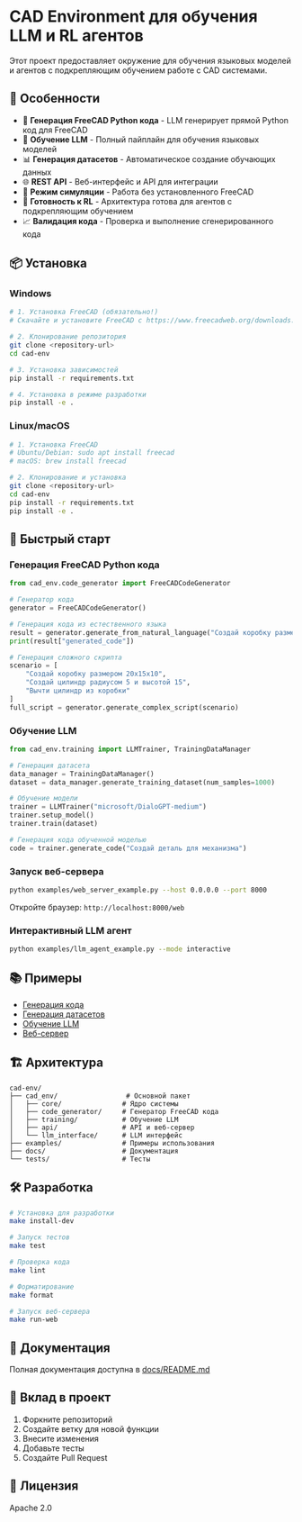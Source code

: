 # CAD Environment для обучения LLM и RL агентов

Этот проект предоставляет окружение для обучения языковых моделей и агентов с подкрепляющим обучением работе с CAD системами.

## 🚀 Особенности

- 🔧 **Генерация FreeCAD Python кода** - LLM генерирует прямой Python код для FreeCAD
- 🤖 **Обучение LLM** - Полный пайплайн для обучения языковых моделей
- 📊 **Генерация датасетов** - Автоматическое создание обучающих данных
- 🌐 **REST API** - Веб-интерфейс и API для интеграции
- 🔄 **Режим симуляции** - Работа без установленного FreeCAD
- 🧪 **Готовность к RL** - Архитектура готова для агентов с подкрепляющим обучением
- 📈 **Валидация кода** - Проверка и выполнение сгенерированного кода

## 📦 Установка

### Windows

```bash
# 1. Установка FreeCAD (обязательно!)
# Скачайте и установите FreeCAD с https://www.freecadweb.org/downloads.php

# 2. Клонирование репозитория
git clone <repository-url>
cd cad-env

# 3. Установка зависимостей
pip install -r requirements.txt

# 4. Установка в режиме разработки
pip install -e .
```

### Linux/macOS

```bash
# 1. Установка FreeCAD
# Ubuntu/Debian: sudo apt install freecad
# macOS: brew install freecad

# 2. Клонирование и установка
git clone <repository-url>
cd cad-env
pip install -r requirements.txt
pip install -e .
```

## 🎯 Быстрый старт

### Генерация FreeCAD Python кода

```python
from cad_env.code_generator import FreeCADCodeGenerator

# Генератор кода
generator = FreeCADCodeGenerator()

# Генерация кода из естественного языка
result = generator.generate_from_natural_language("Создай коробку размером 10x5x3")
print(result["generated_code"])

# Генерация сложного скрипта
scenario = [
    "Создай коробку размером 20x15x10",
    "Создай цилиндр радиусом 5 и высотой 15", 
    "Вычти цилиндр из коробки"
]
full_script = generator.generate_complex_script(scenario)
```

### Обучение LLM

```python
from cad_env.training import LLMTrainer, TrainingDataManager

# Генерация датасета
data_manager = TrainingDataManager()
dataset = data_manager.generate_training_dataset(num_samples=1000)

# Обучение модели
trainer = LLMTrainer("microsoft/DialoGPT-medium")
trainer.setup_model()
trainer.train(dataset)

# Генерация кода обученной моделью
code = trainer.generate_code("Создай деталь для механизма")
```

### Запуск веб-сервера

```bash
python examples/web_server_example.py --host 0.0.0.0 --port 8000
```

Откройте браузер: `http://localhost:8000/web`

### Интерактивный LLM агент

```bash
python examples/llm_agent_example.py --mode interactive
```

## 📚 Примеры

- [Генерация кода](examples/code_generation_example.py)
- [Генерация датасетов](examples/dataset_generation_example.py)
- [Обучение LLM](examples/llm_training_example.py)
- [Веб-сервер](examples/web_server_example.py)

## 🏗️ Архитектура

```
cad-env/
├── cad_env/                 # Основной пакет
│   ├── core/               # Ядро системы
│   ├── code_generator/     # Генератор FreeCAD кода
│   ├── training/           # Обучение LLM
│   ├── api/                # API и веб-сервер
│   └── llm_interface/      # LLM интерфейс
├── examples/               # Примеры использования
├── docs/                   # Документация
└── tests/                  # Тесты
```

## 🛠️ Разработка

```bash
# Установка для разработки
make install-dev

# Запуск тестов
make test

# Проверка кода
make lint

# Форматирование
make format

# Запуск веб-сервера
make run-web
```

## 📖 Документация

Полная документация доступна в [docs/README.md](docs/README.md)

## 🤝 Вклад в проект

1. Форкните репозиторий
2. Создайте ветку для новой функции
3. Внесите изменения
4. Добавьте тесты
5. Создайте Pull Request

## 📄 Лицензия

Apache 2.0